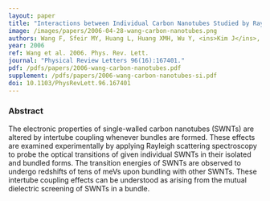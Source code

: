 ```yaml
---
layout: paper
title: "Interactions between Individual Carbon Nanotubes Studied by Rayleigh Scattering Spectroscopy"
image: /images/papers/2006-04-28-wang-carbon-nanotubes.png 
authors: Wang F, Sfeir MY, Huang L, Huang XMH, Wu Y, <ins>Kim J</ins>, Hone J, O’Brien S, Brus LE, Heinz TF 
year: 2006
ref: Wang et al. 2006. Phys. Rev. Lett.
journal: "Physical Review Letters 96(16):167401."
pdf: /pdfs/papers/2006-wang-carbon-nanotubes.pdf
supplement: /pdfs/papers/2006-wang-carbon-nanotubes-si.pdf
doi: 10.1103/PhysRevLett.96.167401
---
```


### Abstract
The electronic properties of single-walled carbon nanotubes (SWNTs) are altered by intertube coupling whenever bundles are formed. These effects are examined experimentally by applying Rayleigh scattering spectroscopy to probe the optical transitions of given individual SWNTs in their isolated and bundled forms. The transition energies of SWNTs are observed to undergo redshifts of tens of meVs upon bundling with other SWNTs. These intertube coupling effects can be understood as arising from the mutual dielectric screening of SWNTs in a bundle.



